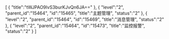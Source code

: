 [
	{
		"title":"tWJPAO9lvS3burKJvQn6JA=="
	},
	{
		"level":"2",
		"parent_id":"15464",
		"id":"15465",
		"title":"主题管理",
		"status":"2"
	},
	{
		"level":"2",
		"parent_id":"15464",
		"id":"15469",
		"title":"消息管理",
		"status":"2"
	},
	{
		"level":"2",
		"parent_id":"15464",
		"id":"15473",
		"title":"监控报警",
		"status":"2"
	}
]